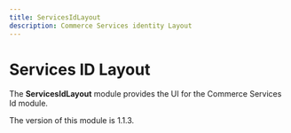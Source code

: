 ```yaml
---
title: ServicesIdLayout
description: Commerce Services identity Layout
---
```


# Services ID Layout

The **ServicesIdLayout** module provides the UI for the Commerce Services Id module.

<InlineAlert slots="text" />
The version of this module is 1.1.3.
